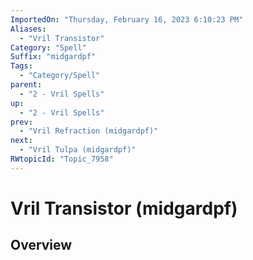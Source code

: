 ```yaml
---
ImportedOn: "Thursday, February 16, 2023 6:10:23 PM"
Aliases:
  - "Vril Transistor"
Category: "Spell"
Suffix: "midgardpf"
Tags:
  - "Category/Spell"
parent:
  - "2 - Vril Spells"
up:
  - "2 - Vril Spells"
prev:
  - "Vril Refraction (midgardpf)"
next:
  - "Vril Tulpa (midgardpf)"
RWtopicId: "Topic_7958"
---
```

# Vril Transistor (midgardpf)
## Overview
